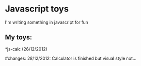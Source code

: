 Javascript toys
============

I'm writing something in javascript for fun

## My toys:
*js-calc (26/12/2012) 

#changes:
28/12/2012: Calculator is finished but visual style not...
